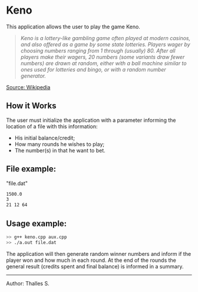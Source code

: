 # Keno

This application allows the user to play the game Keno.


> _Keno is a lottery-like gambling game often played at modern casinos, and also offered as a game by some state lotteries._
_Players wager by choosing numbers ranging from 1 through (usually) 80. After all players make their wagers, 20 numbers (some variants draw fewer numbers) are drawn at random, either with a ball machine similar to ones used for lotteries and bingo, or with a random number generator._ 
 
[Source: Wikipedia](https://en.wikipedia.org/wiki/Keno)


## How it Works

The user must initialize the application with a parameter informing the location of a file with this information: 
- His initial balance/credit;
- How many rounds he wishes to play;
- The number(s) in that he want to bet.

## File example:
"file.dat"
```bash 
1500.0
3
21 12 64
```

## Usage example:
```bash 
>> g++ keno.cpp aux.cpp
>> ./a.out file.dat
```


The application will then generate random winner numbers and inform if the player won and how much in each round.
At the end of the rounds the general result (credits spent and final balance) is informed in a summary.

--- 
Author: Thalles S.
